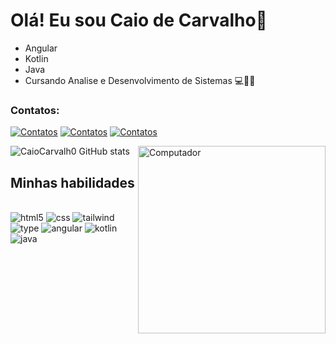 # Olá! Eu sou Caio de Carvalho👋
- Angular
- Kotlin
- Java
- Cursando Analise e Desenvolvimento de Sistemas 💻👨‍💻

### Contatos:
[![Contatos](https://img.shields.io/badge/Instagram-E4405F?style=for-the-badge&logo=instagram&logoColor=white)](https://www.instagram.com/caio_co15/)
[![Contatos](https://img.shields.io/badge/LinkedIn-0077B5?style=for-the-badge&logo=linkedin&logoColor=white)](https://www.linkedin.com/in/caio-carvalho-684192262/)
[![Contatos](https://img.shields.io/badge/Gmail-D14836?style=for-the-badge&logo=gmail&logoColor=white)](https://criarmeulink.com.br/u/1673636639)


![CaioCarvalh0 GitHub stats](https://github-readme-stats.vercel.app/api?username=CaioCarvalh0&show_icons=true&theme=synthwave)
<img src="https://raw.githubusercontent.com/MicaelliMedeiros/micaellimedeiros/master/image/computer-illustration.png" min-width="200px" max-width="200px" width="300px" align="right" alt="Computador"/>

## Minhas habilidades
<div style="display: inline_block"><br/>
  <img aling="center" alt="html5" src="https://img.shields.io/badge/HTML5-E34F26?style=for-the-badge&logo=html5&logoColor=white"/>
  <img aling="center" alt="css" src="https://img.shields.io/badge/CSS3-1572B6?style=for-the-badge&logo=css3&logoColor=white"/>
  <img aling="center" alt="tailwind" src="https://img.shields.io/badge/Tailwind_CSS-38B2AC?style=for-the-badge&logo=tailwind-css&logoColor=white"/>
  <img aling="center" alt="type" src="https://img.shields.io/badge/TypeScript-007ACC?style=for-the-badge&logo=typescript&logoColor=white"/>
  <img aling="center" alt="angular" src="https://img.shields.io/badge/Angular-DD0031?style=for-the-badge&logo=angular&logoColor=white"/>
  <img aling="center" alt="kotlin" src="https://img.shields.io/badge/Kotlin-0095D5?&style=for-the-badge&logo=kotlin&logoColor=white"/>
  <img aling="center" alt="java" src="https://img.shields.io/badge/Java-ED8B00?style=for-the-badge&logo=openjdk&logoColor=white"/>
</div>
